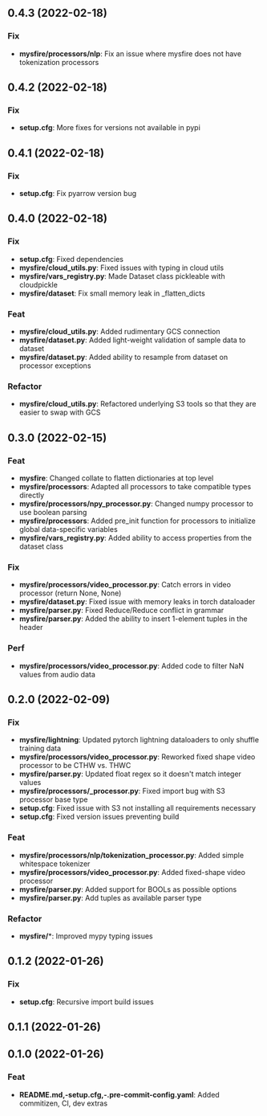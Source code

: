 ## 0.4.3 (2022-02-18)

### Fix

- **mysfire/processors/nlp**: Fix an issue where mysfire does not have tokenization processors

## 0.4.2 (2022-02-18)

### Fix

- **setup.cfg**: More fixes for versions not available in pypi

## 0.4.1 (2022-02-18)

### Fix

- **setup.cfg**: Fix pyarrow version bug

## 0.4.0 (2022-02-18)

### Fix

- **setup.cfg**: Fixed dependencies
- **mysfire/cloud_utils.py**: Fixed issues with typing in cloud utils
- **mysfire/vars_registry.py**: Made Dataset class pickleable with cloudpickle
- **mysfire/dataset**: Fix small memory leak in _flatten_dicts

### Feat

- **mysfire/cloud_utils.py**: Added rudimentary GCS connection
- **mysfire/dataset.py**: Added light-weight validation of sample data to dataset
- **mysfire/dataset.py**: Added ability to resample from dataset on processor exceptions

### Refactor

- **mysfire/cloud_utils.py**: Refactored underlying S3 tools so that they are easier to swap with GCS

## 0.3.0 (2022-02-15)

### Feat

- **mysfire**: Changed collate to flatten dictionaries at top level
- **mysfire/processors**: Adapted all processors to take compatible types directly
- **mysfire/processors/npy_processor.py**: Changed numpy processor to use boolean parsing
- **mysfire/processors**: Added pre_init function for processors to initialize global data-specific variables
- **mysfire/vars_registry.py**: Added ability to access properties from the dataset class

### Fix

- **mysfire/processors/video_processor.py**: Catch errors in video processor (return None, None)
- **mysfire/dataset.py**: Fixed issue with memory leaks in torch dataloader
- **mysfire/parser.py**: Fixed Reduce/Reduce conflict in grammar
- **mysfire/parser.py**: Added the ability to insert 1-element tuples in the header

### Perf

- **mysfire/processors/video_processor.py**: Added code to filter NaN values from audio data

## 0.2.0 (2022-02-09)

### Fix

- **mysfire/lightning**: Updated pytorch lightning dataloaders to only shuffle training data
- **mysfire/processors/video_processor.py**: Reworked fixed shape video processor to be CTHW vs. THWC
- **mysfire/parser.py**: Updated float regex so it doesn't match integer values
- **mysfire/processors/_processor.py**: Fixed import bug with S3 processor base type
- **setup.cfg**: Fixed issue with S3 not installing all requirements necessary
- **setup.cfg**: Fixed version issues preventing build

### Feat

- **mysfire/processors/nlp/tokenization_processor.py**: Added simple whitespace tokenizer
- **mysfire/processors/video_processor.py**: Added fixed-shape video processor
- **mysfire/parser.py**: Added support for BOOLs as possible options
- **mysfire/parser.py**: Add tuples as available parser type

### Refactor

- **mysfire/***: Improved mypy typing issues

## 0.1.2 (2022-01-26)

### Fix

- **setup.cfg**: Recursive import build issues

## 0.1.1 (2022-01-26)

## 0.1.0 (2022-01-26)

### Feat

- **README.md,-setup.cfg,-.pre-commit-config.yaml**: Added commitizen, CI, dev extras
